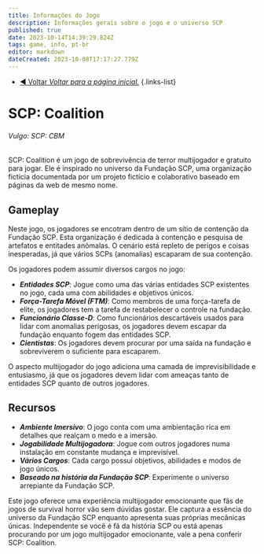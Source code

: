 ```yaml
---
title: Informações do Jogo
description: Informações gerais sobre o jogo e o universo SCP
published: true
date: 2023-10-14T14:39:29.824Z
tags: game, info, pt-br
editor: markdown
dateCreated: 2023-10-08T17:17:27.779Z
---
```


- [:arrow_backward: Voltar *Voltar para a página inicial.*](/home)
{.links-list}

# SCP: Coalition
###### Vulgo: SCP: CBM

SCP: Coalition é um jogo de sobrevivência de terror multijogador e gratuito para jogar. Ele é inspirado no universo da Fundação SCP, uma organização fictícia documentada por um projeto fictício e colaborativo baseado em páginas da web de mesmo nome.

## Gameplay

Neste jogo, os jogadores se encotram dentro de um sítio de contenção da Fundação SCP. Esta organização é dedicada à contenção e pesquisa de artefatos e entitades anômalas. O cenário está repleto de perigos e coisas inesperadas, já que vários SCPs (anomalias) escaparam de sua contenção.

Os jogadores podem assumir diversos cargos no jogo:

- ***Entidades SCP***: Jogue como uma das várias entidades SCP existentes no jogo, cada uma com abilidades e objetivos únicos.
- ***Força-Tarefa Móvel (FTM)***: Como membros de uma força-tarefa de elite, os jogadores tem a tarefa de restabelecer o controle na fundação.
- ***Funcionário Classe-D***: Como funcionários descartáveis usados para lidar com anomalias perigosas, os jogadores devem escapar da fundação enquanto fogem das entidades SCP.
- ***Cientistas***: Os jogadores devem procurar por uma saída na fundação e sobreviverem o suficiente para escaparem.

O aspecto multijogador do jogo adiciona uma camada de imprevisibilidade e entusiasmo, já que os jogadores devem lidar com ameaças tanto de entidades SCP quanto de outros jogadores.

## Recursos
- ***Ambiente Imersivo***: O jogo conta com uma ambientação rica em detalhes que realçam o medo e a imersão.
- ***Jogabilidade Multijogadora***: Jogue com outros jogadores numa instalação em constante mudança e imprevisível.
- ***Vários Cargos***: Cada cargo possui objetivos, abilidades e modos de jogo únicos.
- ***Baseado na história da Fundação SCP***: Experimente o universo arrepiante da Fundação SCP.

Este jogo oferece uma experiência multijogador emocionante que fãs de jogos de survival horror vão sem dúvidas gostar. Ele captura a essência do universo da Fundação SCP enquanto apresenta suas próprias mecânicas únicas. Independente se você é fã da história SCP ou está apenas procurando por um jogo multijogador emocionante, vale a pena conferir SCP: Coalition.